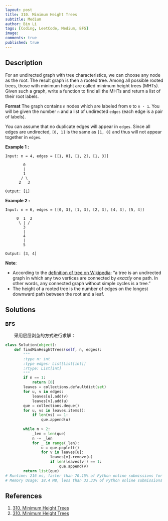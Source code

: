 ```yaml
---
layout: post
title: 310. Minimum Height Trees
subtitle: Medium
author: Bin Li
tags: [Coding, LeetCode, Medium, BFS]
image: 
comments: true
published: true
---
```


## Description

For an undirected graph with tree characteristics, we can choose any node as the root. The result graph is then a rooted tree. Among all possible rooted trees, those with minimum height are called minimum height trees (MHTs). Given such a graph, write a function to find all the MHTs and return a list of their root labels.

**Format**
The graph contains `n` nodes which are labeled from `0` to `n - 1`. You will be given the number `n` and a list of undirected `edges` (each edge is a pair of labels).

You can assume that no duplicate edges will appear in `edges`. Since all edges are undirected, `[0, 1]` is the same as `[1, 0]` and thus will not appear together in `edges`.

**Example 1 :**

```
Input: n = 4, edges = [[1, 0], [1, 2], [1, 3]]

        0
        |
        1
       / \
      2   3 

Output: [1]
```

**Example 2 :**

```
Input: n = 6, edges = [[0, 3], [1, 3], [2, 3], [4, 3], [5, 4]]

     0  1  2
      \ | /
        3
        |
        4
        |
        5 

Output: [3, 4]
```

**Note**:

- According to the [definition of tree on Wikipedia](https://en.wikipedia.org/wiki/Tree_(graph_theory)): “a tree is an undirected graph in which any two vertices are connected by *exactly* one path. In other words, any connected graph without simple cycles is a tree.”
- The height of a rooted tree is the number of edges on the longest downward path between the root and a leaf.

## Solutions
### BFS
　　采用层层剥茧的方式进行求解：

```python
class Solution(object):
    def findMinHeightTrees(self, n, edges):
        """
        :type n: int
        :type edges: List[List[int]]
        :rtype: List[int]
        """
        if n == 1:
            return [0]
        leaves = collections.defaultdict(set)
        for u, v in edges:
            leaves[u].add(v)
            leaves[v].add(u)
        que = collections.deque()
        for u, vs in leaves.items():
            if len(vs) == 1:
                que.append(u)
        
        while n > 2:
            _len = len(que)
            n -= _len
            for _ in range(_len):
                u = que.popleft()
                for v in leaves[u]:
                    leaves[v].remove(u)
                    if len(leaves[v]) == 1:
                        que.append(v)
        return list(que)
# Runtime: 216 ms, faster than 70.15% of Python online submissions for Minimum Height Trees.
# Memory Usage: 18.4 MB, less than 33.33% of Python online submissions for Minimum Height Trees.
```

## References
1. [310. Minimum Height Trees](https://leetcode.com/problems/minimum-height-trees/)
2. [310. Minimum Height Trees](https://blog.csdn.net/fuxuemingzhu/article/details/83548874)